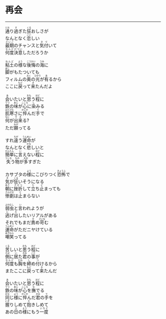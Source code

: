 # 再会
---
<lyric>
<ruby>通<rt>とお</rt></ruby>り<ruby>過<rt>す</rt></ruby>ぎた<ruby>狂<rt>くる</rt></ruby>おしさが<br/>
なんとなく<ruby>恋<rt>こい</rt></ruby>しい<br/>
<ruby>最期<rt>さいご</rt></ruby>のチャンスと<ruby>気付<rt>きづ</rt></ruby>いて<br/>
<ruby>何度<rt>なんど</rt></ruby><ruby>決意<rt>けつい</rt></ruby>しただろうか<br/>
<br/>
<ruby>粘土<rt>ねんど</rt></ruby>の<ruby>様<rt>よう</rt></ruby>な<ruby>後悔<rt>こうかい</rt></ruby>の<ruby>海<rt>うみ</rt></ruby>に<br/>
<ruby>脚<rt>あし</rt></ruby>がもたついても<br/>
フィルムの<ruby>奥<rt>おく</rt></ruby>の<ruby>光<rt>ひかり</rt></ruby>が<ruby>有<rt>あ</rt></ruby>るから<br/>
ここに<ruby>戻<rt>もど</rt></ruby>って<ruby>来<rt>き</rt></ruby>たんだよ<br/>
<br/>
<ruby>会<rt>あ</rt></ruby>いたいと<ruby>思<rt>おも</rt></ruby>う<ruby>程<rt>ほど</rt></ruby>に<br/>
<ruby>鉄<rt>てつ</rt></ruby>の<ruby>味<rt>あじ</rt></ruby>が<ruby>心<rt>こころ</rt></ruby>に<ruby>染<rt>し</rt></ruby>みる<br/>
<ruby>肌寒<rt>はだざむ</rt></ruby>さに<ruby>悴<rt>かじか</rt></ruby>んだ<ruby>手<rt>て</rt></ruby>で<br/>
<ruby>何<rt>なに</rt></ruby>が<ruby>出来<rt>でき</rt></ruby>る?<br/>
ただ<ruby>願<rt>ねが</rt></ruby>ってる<br/>
<br/>
すれ<ruby>違<rt>ちが</rt></ruby>う<ruby>運命<rt>うんめい</rt></ruby>が<br/>
なんとなく<ruby>悲<rt>かな</rt></ruby>しいと<br/>
<ruby>簡単<rt>かんたん</rt></ruby>に<ruby>言<rt>い</rt></ruby>えない<ruby>程<rt>ほど</rt></ruby>に<br/>
<ruby>失<rt>うしな</rt></ruby>う<ruby>物<rt>もの</rt></ruby>が<ruby>多<rt>おお</rt></ruby>すぎた<br/>
<br/>
カサブタの<ruby>様<rt>よう</rt></ruby>にこびりつく<ruby>恐怖<rt>きょうふ</rt></ruby>で<br/>
<ruby>気<rt>き</rt></ruby>が<ruby>狂<rt>くる</rt></ruby>いそうになる<br/>
<ruby>朝<rt>あさ</rt></ruby>に<ruby>挫折<rt>ざせつ</rt></ruby>して<ruby>立<rt>た</rt></ruby>ち<ruby>止<rt>ど</rt></ruby>まっても<br/>
<ruby>惨劇<rt>さんげき</rt></ruby>は<ruby>止<rt>と</rt></ruby>まらない<br/>
<br/>
<ruby>弱虫<rt>よわむし</rt></ruby>と<ruby>言<rt>い</rt></ruby>われようが<br/>
<ruby>逃<rt>に</rt></ruby>げ<ruby>出<rt>だ</rt></ruby>したいリアルがある<br/>
それでもまだ<ruby>責<rt>せ</rt></ruby>め<ruby>苛<rt>さいな</rt></ruby>む<br/>
<ruby>運命<rt>うんめい</rt></ruby>がただニヤけている<br/>
<ruby>嘲笑<rt>あざわら</rt></ruby>ってる<br/>
<br/>
<ruby>苦<rt>くる</rt></ruby>しいと<ruby>思<rt>おも</rt></ruby>う<ruby>程<rt>ほど</rt></ruby>に<br/>
<ruby>側<rt>そば</rt></ruby>に<ruby>居<rt>い</rt></ruby>た<ruby>君<rt>きみ</rt></ruby>の<ruby>事<rt>こと</rt></ruby>が<br/>
<ruby>何度<rt>なんど</rt></ruby>も<ruby>胸<rt>むね</rt></ruby>を<ruby>締<rt>し</rt></ruby>め<ruby>付<rt>つ</rt></ruby>けるから<br/>
またここに<ruby>戻<rt>もど</rt></ruby>って<ruby>来<rt>き</rt></ruby>たんだ<br/>
<br/>
<ruby>会<rt>あ</rt></ruby>いたいと<ruby>思<rt>おも</rt></ruby>う<ruby>程<rt>ほど</rt></ruby>に<br/>
<ruby>鉄<rt>てつ</rt></ruby>の<ruby>味<rt>あじ</rt></ruby>が<ruby>心<rt>こころ</rt></ruby>を<ruby>撫<rt>な</rt></ruby>でる<br/>
<ruby>同<rt>おな</rt></ruby>じ<ruby>様<rt>よう</rt></ruby>に<ruby>悴<rt>かじか</rt></ruby>んだ<ruby>君<rt>きみ</rt></ruby>の<ruby>手<rt>て</rt></ruby>を<br/>
<ruby>握<rt>にぎ</rt></ruby>りしめて<ruby>抱<rt>だ</rt></ruby>きしめて<br/>
あの<ruby>日<rt>ひ</rt></ruby>の<ruby>様<rt>よう</rt></ruby>にもう<ruby>一度<rt>いちど</rt></ruby><br/>
</lyric>

